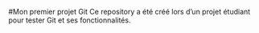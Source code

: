 
#Mon premier projet Git
Ce repository a été créé lors d’un projet étudiant pour tester Git et ses fonctionnalités.
